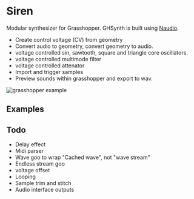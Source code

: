 # Siren

Modular synthesizer for Grasshopper. GHSynth is built using [Naudio](https://github.com/naudio/NAudio).

- Create control voltage (CV) from geometry
- Convert audio to geometry, convert geometry to audio.
- voltage controlled sin, sawtooth, square and triangle core oscillators.
- voltage controlled multimode filter
- voltage controlled attenator
- Import and trigger samples
- Preview sounds within grasshopper and export to wav.

![grasshopper example](https://github.com/AlasdairMott/GHSynth/blob/main/example.jpg?raw=true)

## Examples


## Todo
- Delay effect
- Midi parser
- Wave goo to wrap "Cached wave", not "wave stream"
- Endless stream goo
- voltage offset
- Looping
- Sample trim and stitch
- Audio interface outputs

